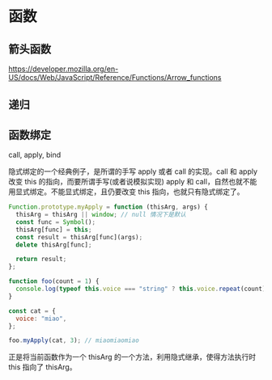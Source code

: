 # 函数

## 箭头函数

<https://developer.mozilla.org/en-US/docs/Web/JavaScript/Reference/Functions/Arrow_functions>

## 递归

## 函数绑定

call, apply, bind

隐式绑定的一个经典例子，是所谓的手写 apply 或者 call 的实现。call 和 apply 改变 this 的指向，而要所谓手写(或者说模拟实现) apply 和 call，自然也就不能用显式绑定。不能显式绑定，且仍要改变 this 指向，也就只有隐式绑定了。

```js
Function.prototype.myApply = function (thisArg, args) {
  thisArg = thisArg || window; // null 情况下是默认
  const func = Symbol();
  thisArg[func] = this;
  const result = thisArg[func](args);
  delete thisArg[func];

  return result;
};

function foo(count = 1) {
  console.log(typeof this.voice === "string" ? this.voice.repeat(count) : "");
}

const cat = {
  voice: "miao",
};

foo.myApply(cat, 3); // miaomiaomiao
```

正是将当前函数作为一个 thisArg 的一个方法，利用隐式继承，使得方法执行时 this 指向了 thisArg。
